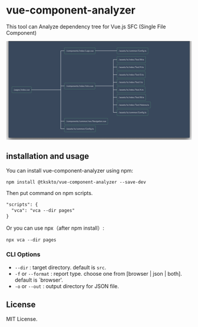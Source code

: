 # vue-component-analyzer

This tool can Analyze dependency tree for Vue.js SFC (Single File Component)

![](https://github.com/tkskto/vue-component-analyzer/blob/images/images/screenshot.png?raw=true)

## installation and usage

You can install vue-component-analyzer using npm:

```
npm install @tkskto/vue-component-analyzer --save-dev
```

Then put command on npm scripts.

```
"scripts": {
  "vca": "vca --dir pages"
}
```

Or you can use npx（after npm install）:

```
npx vca --dir pages
```

### CLI Options

- `--dir` : target directory. default is `src`.
- `-f` or `--format` : report type. choose one from [browser | json | both]. default is `browser'.
- `-o` or `--out` : output directory for JSON file.

## License

MIT License.


